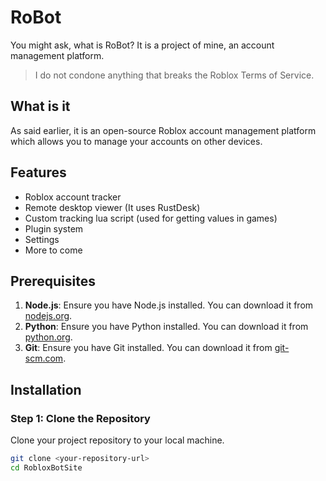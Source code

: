 # RoBot

You might ask, what is RoBot? It is a project of mine, an account management platform.

> I do not condone anything that breaks the Roblox Terms of Service.

## What is it

As said earlier, it is an open-source Roblox account management platform which allows you to manage your accounts on other devices.

## Features

- Roblox account tracker
- Remote desktop viewer (It uses RustDesk)
- Custom tracking lua script (used for getting values in games)
- Plugin system
- Settings
- More to come

## Prerequisites

1. **Node.js**: Ensure you have Node.js installed. You can download it from [nodejs.org](https://nodejs.org/).
2. **Python**: Ensure you have Python installed. You can download it from [python.org](https://www.python.org/).
3. **Git**: Ensure you have Git installed. You can download it from [git-scm.com](https://git-scm.com/).

## Installation

### Step 1: Clone the Repository
Clone your project repository to your local machine.
```sh
git clone <your-repository-url>
cd RobloxBotSite

